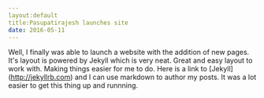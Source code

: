 ```yaml
---
layout:default
title:Pasupatirajesh launches site
date: 2016-05-11
---
```


Well, I finally was able to launch a website with the addition of new pages. It's layout is powered by Jekyll which is very neat. Great and easy layout to work with.
Making things easier for me to do. Here is a link to [Jekyll] (http://jekyllrb.com) and I can use markdown to author my posts. It was a lot easier to get this thing up and runnning.
